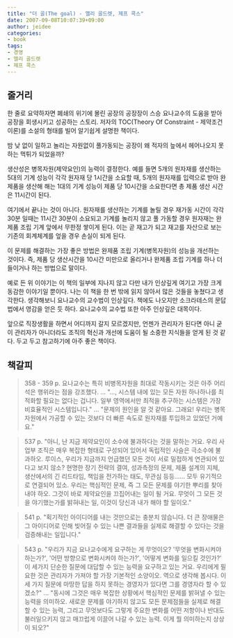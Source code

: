 ```yaml
---
title: "더 골(The goal) - 엘리 골드렛, 제프 콕스"
date: 2007-09-08T10:07:39+09:00
author: jeidee
categories:
- book
tags:
- 경영
- 엘리 골드렛
- 제프 콕스
---
```


## 줄거리

 한 줄로 요약하자면 폐쇄의 위기에 몰린 공장의 공장장이 스승 요나교수의 도움을 받아 공장을 회생시키고 성공하는 스토리. 저자의 TOC(Theory Of Constraint - 제약조건 이론)를 소설의 형태를 빌어 알기쉽게 설명한 책이다.

 밤 낮 없이 일하고 놀리는 자원없이 풀가동되는 공장이 왜 적자의 늪에서 헤어나오지 못하는 먹튀가 되었을까? 

 생산성은 병목자원(제약요인)의 능력이 결정한다. 예를 들면 5개의 원자재를 생산하는 5대의 기계 성능이 각각 원자재 당 1시간을 소요할 때, 5개의 원자재를 입력으로 받아 완제품을 생산해 해는 1대의 기계 성능이 제품 당 10시간을 소요한다면 총 제품 생산 시간은 11시간이 된다.

 여기에서 끝나는 것이 아니다. 원자재를 생산하는 기계를 놀릴 경우 재가동 시간이 각각 30분 일때는 11시간 30분이 소요되고 기계를 놀리지 않고 풀 가동할 경우 원자재는 완제품 조립 기계 앞에서 무한정 쌓이게 된다. 이는 곧 재고가 되고 재고를 자산으로 보는 기존의 회계체계를 엎을 경우 손실이 되게 된다. 

 이 문제를 해결하는 가장 좋은 방법은 완제품 조립 기계(병목자원)의 성능을 개선하는 것이다. 즉, 제품 당 생산시간을 10시간 미만으로 올리거나 완제품 조립 기계를 하나 더 들이거나 하는 방법으로 말이다.

 예로 든 위 이야기는 이 책의 일부에 지나지 않고 다만 내가 인상깊게 여기고 가장 크게 동감한 이야기일 뿐이다. 나는 이 책을 한 번 밖에 읽지 않아서 많은 것들을 놓쳤다고 생각한다. 생각해보니 요나교수의 교수법이 인상깊다. 책에도 나오지만 소크라테스의 문답법에서 영감을 얻은 듯 하다. 요나교수의 교수법 또한 아주 인상깊은 대목이다.

 앞으로 직장생활을 하면서 어디까지 갈지 모르겠지만, 언젠가 관리자가 된다면 아니 굳이 관리자가 아니더라도 조직의 혁신과 개선에 도움이 될 소중한 지식들을 얻게 된 것 같다. 두고 두고 참고하기에 아주 좋은 책이다.

## 책갈피

>358 - 359 p.
요나교수는 특히 비병목자원을 최대로 작동시키는 것은 아주 어리석은 행위라는 점을 강조했다.
...
"..., 시스템 내에 있는 모든 자원 하나하나를 최적화할 필요는 없다는 겁니다. 일부 영역에서만 최적을 추구하는 시스템은 가장 비효율적인 시스템입니다."
...
"문제의 원인을 알 것 같아요. 그래요! 우리는 병목자원에서 가공할 수 있는 것보다 더 빠른 속도로 원자재를 투입하고 있었던 거예요."

>537 p.
"아니, 난 지금 제약요인이 소수에 불과하다는 것을 말하는 거요. 우리 사업부 조직은 매우 복잡한 형태로 구성되어 있어서 독립적인 사슬은 극소수에 불과하오. 루이스, 우리가 지금까지 언급했던 모든 것이 서로 밀접하게 연관되어 있다고 보지 않소? 현명한 장기 전략의 결여, 성과측정의 문제, 제품 설계의 지체, 생산에서의 긴 리드타임, 책임을 전가하는 태도, 무관심 등등...... 모두 유기적으로 연결되어 있소. 우리는 핵심적인 문제, 즉 그 모든 문제를 야기한 뿌리를 찾아내야 하오. 그것이 바로 제약요인을 끄집어내는 일이 될 거요. 무엇이 그 모든 것을 야기했는가를 밝혀내는 일, 이것이 당신과 내가 해야 할 일이오."

>541 p. 
"획기적인 아이디어를 내는 것만으로는 충분치 않습니다. 더 큰 장애물은 그 아이디어로 인해 빚어질 수 있는 나쁜 결과들을 실제로 해결할 수 있다는 것을 검증해내는 일입니다."

>543 p.
"우리가 지금 요나교수에게 요구하는 게 무엇이오? '무엇을 변화시켜야 하는가?', '어떤 방향으로 변화시켜야 하는가?', '어떻게 변화를 일으킬 것인가?' 이 세가지 단순한 질문에 대답할 수 있는 능력을 요구하고 있는 거요. 우리에게 필요한 것은 관리자가 가져야 할 가장 기본적인 소양이오. 역으로 생각해 봅시다. 이 세 가지 질문에 마땅한 답을 하지 못하는 경영자가 있다면 그를 경영자라 할 수 있겠소?"
...
"동시에 그것은 매우 복잡한 상황에서 핵심적인 문제를 밝혀낼 수 있는 능력을 의미하오. 새로운 문제를 야기하지 않고도 모든 문제점들을 실제로 해결할 수 있는 능력, 그리고 무엇보다도 그렇게 주요한 변화를 어떤 저항이나 반대도 불러일으키지 않고 매끄럽게 이끌어 나갈 수 있는 능력. 이게 뭘 의미하는지 상상이 되오?"
